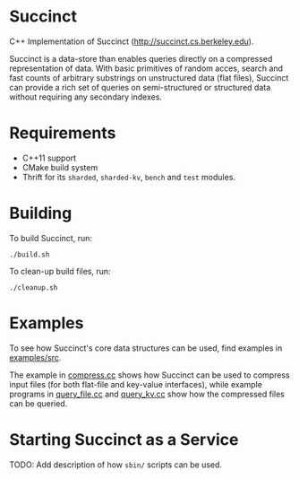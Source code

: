 # Succinct

C++ Implementation of Succinct (http://succinct.cs.berkeley.edu).

Succinct is a data-store than enables queries directly on a compressed
representation of data. With basic primitives of random acces, search
and fast counts of arbitrary substrings on unstructured data (flat files),
Succinct can provide a rich set of queries on semi-structured or structured
data without requiring any secondary indexes.

# Requirements

* C++11 support
* CMake build system
* Thrift for its `sharded`, `sharded-kv`, `bench` and `test` modules.

# Building

To build Succinct, run:

```
./build.sh
```

To clean-up build files, run:

```
./cleanup.sh
```

# Examples

To see how Succinct's core data structures can be used, find examples in [examples/src](examples/src).

The example in [compress.cc](examples/src/compress.cc) shows how Succinct can be used to compress input files (for both flat-file and key-value interfaces), while example programs in [query_file.cc](examples/src/query_file.cc) and [query_kv.cc](examples/src/query_kv.cc) show how the compressed files can be queried.

# Starting Succinct as a Service

TODO: Add description of how `sbin/` scripts can be used.
